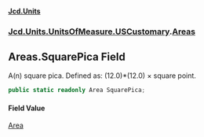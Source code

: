 #### [Jcd.Units](index.md 'index')
### [Jcd.Units.UnitsOfMeasure.USCustomary](Jcd.Units.UnitsOfMeasure.USCustomary.md 'Jcd.Units.UnitsOfMeasure.USCustomary').[Areas](Areas.md 'Jcd.Units.UnitsOfMeasure.USCustomary.Areas')

## Areas.SquarePica Field

A(n) square pica. Defined as: (12.0)*(12.0) × square point.

```csharp
public static readonly Area SquarePica;
```

#### Field Value
[Area](Area.md 'Jcd.Units.UnitTypes.Area')